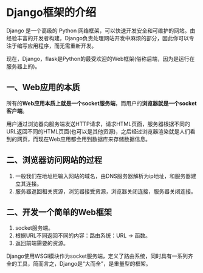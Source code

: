 # Django框架的介绍

Django 是一个高级的 Python 网络框架，可以快速开发安全和可维护的网站。由经验丰富的开发者构建，Django负责处理网站开发中麻烦的部分，因此你可以专注于编写应用程序，而无需重新开发。

现在，Django，flask是Python的最受欢迎的Web框架(俗称后端，因为是运行在服务器上的)。

## 一、Web应用的本质

所有的**Web应用本质上就是一个socket服务端**，而用户的**浏览器就是一个socket客户端**。

用户通过浏览器向服务端发送HTTP请求，请求HTML页面，服务器根据不同的URL返回不同的HTML页面(也可以是其他资源)，之后经过浏览器渲染就是人们看到的网页，而现在Web应用都会用到数据库来存储数据信息。



## 二、浏览器访问网站的过程

1. 一般我们在地址栏输入网站的域名，由DNS服务器解析为ip地址，和服务器建立其连接。
2. 服务器返回相关资源，浏览器接受资源，浏览器关闭连接，服务器关闭连接。



## 二、开发一个简单的Web框架

1. socket服务端。
2. 根据URL不同返回不同的内容：路由系统：URL ->  函数。
3. 返回前端需要的资源。

Django使用WSGI模块作为socket服务端，定义了路由系统，同时具有一系列齐全的工具，简而言之，Django是“大而全”，是重量型的框架。